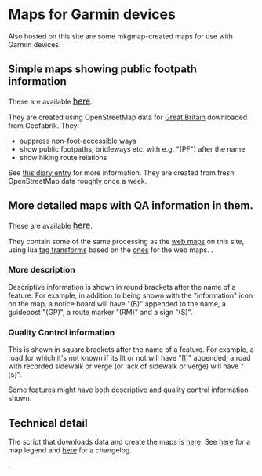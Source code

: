 # Maps for Garmin devices

Also hosted on this site are some mkgmap-created maps for use with Garmin devices.

## Simple maps showing public footpath information

These are available <span style="font-size:larger;">[here](../mkgmap_maps/ajt2/)</span>.

They are created using OpenStreetMap data for [Great Britain](http://download.geofabrik.de/europe/great-britain.html) downloaded from Geofabrik.  They:

* suppress non-foot-accessible ways
* show public footpaths, bridleways etc. with e.g. "(PF") after the name
* show hiking route relations

See [this diary entry](https://www.openstreetmap.org/user/SomeoneElse/diary/400106) for more information.  They are created from fresh OpenStreetMap data roughly once a week.

## More detailed maps with QA information in them.

These are available <span style="font-size:larger;">[here](../mkgmap_maps/ajt03/)</span>.

They contain some of the same processing as the [web maps](map.html) on this site, using lua [tag transforms](https://github.com/SomeoneElseOSM/mkgmap_style_ajt/blob/master/transform_03.lua) based on the [ones](https://github.com/SomeoneElseOSM/SomeoneElse-style/blob/master/style.lua) for the web maps.
.

### More description

Descriptive information is shown in round brackets after the name of a feature.  For example, in addition to being shown with the "information" icon on the map, a notice board will have "(B)" appended to the name, a guidepost "(GP)", a route marker "(RM)" and a sign "(S)".

### Quality Control information

This is shown in square brackets after the name of a feature.  For example, a road for which it's not known if its lit or not will have "[l]" appended; a road with recorded sidewalk or verge (or lack of sidewalk or verge) will have "[s]".

Some features might have both descriptive and quality control information shown.

## Technical detail

The script that downloads data and create the maps is [here](https://github.com/SomeoneElseOSM/mkgmap_style_ajt/blob/master/garmin_map_etrex_03.sh).  See [here](legend_mkgmap.html) for a map legend and [here](changelog_mkgmap.html) for a changelog.

.
